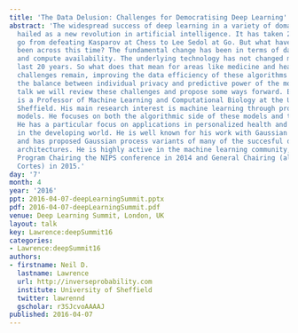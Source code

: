 ```yaml
---
title: 'The Data Delusion: Challenges for Democratising Deep Learning'
abstract: 'The widespread success of deep learning in a variety of domains is being
  hailed as a new revolution in artificial intelligence. It has taken 20 years to
  go from defeating Kasparov at Chess to Lee Sedol at Go. But what have the real advances
  been across this time? The fundamental change has been in terms of data availability
  and compute availability. The underlying technology has not changed much in the
  last 20 years. So what does that mean for areas like medicine and health? Significant
  challenges remain, improving the data efficiency of these algorithms and retaining
  the balance between individual privacy and predictive power of the models. In this
  talk we will review these challenges and propose some ways forward. Bio: Neil Lawrence
  is a Professor of Machine Learning and Computational Biology at the University of
  Sheffield. His main research interest is machine learning through probabilistic
  models. He focuses on both the algorithmic side of these models and their application.
  He has a particular focus on applications in personalized health and applications
  in the developing world. He is well known for his work with Gaussian processes,
  and has proposed Gaussian process variants of many of the succesful deep learning
  architectures. He is highly active in the machine learning community, most recently
  Program Chairing the NIPS conference in 2014 and General Chairing (alongside Corinna
  Cortes) in 2015.'
day: '7'
month: 4
year: '2016'
ppt: 2016-04-07-deepLearningSummit.pptx
pdf: 2016-04-07-deepLearningSummit.pdf
venue: Deep Learning Summit, London, UK
layout: talk
key: Lawrence:deepSummit16
categories:
- Lawrence:deepSummit16
authors:
- firstname: Neil D.
  lastname: Lawrence
  url: http://inverseprobability.com
  institute: University of Sheffield
  twitter: lawrennd
  gscholar: r3SJcvoAAAAJ
published: 2016-04-07
---
```


